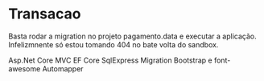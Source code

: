 # Transacao

Basta rodar a migration no projeto pagamento.data e executar a aplicação.
Infelizmnente só estou tomando 404 no bate volta do sandbox.


Asp.Net Core MVC
EF Core
SqlExpress
Migration
Bootstrap e font-awesome
Automapper
